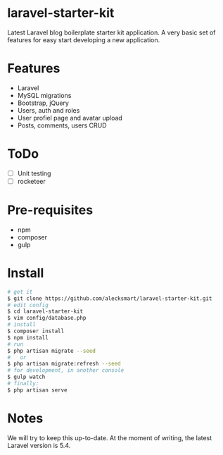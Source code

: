 # laravel-starter-kit

Latest Laravel blog boilerplate starter kit application. A very basic set of features for easy start developing a new application.

# Features

* Laravel
* MySQL migrations
* Bootstrap, jQuery
* Users, auth and roles
* User profiel page and avatar upload
* Posts, comments, users CRUD

# ToDo

- [ ] Unit testing
- [ ] rocketeer

# Pre-requisites

 * npm
 * composer
 * gulp

# Install

```bash
# get it
$ git clone https://github.com/alecksmart/laravel-starter-kit.git
# edit config
$ cd laravel-starter-kit
$ vim config/database.php
# install
$ composer install
$ npm install
# run
$ php artisan migrate --seed
#   or
$ php artisan migrate:refresh --seed
# for development, in another console
$ gulp watch
# finally:
$ php artisan serve
```

# Notes

We will try to keep this up-to-date. At the moment of writing, the latest Laravel version is 5.4.